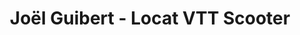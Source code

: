 ---
title: "Joël Guibert - Locat VTT Scooter"
url: /cordes-sur-ciel/joel-guibert-locat-vtt-scooter/
shop: vélo
---